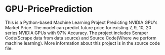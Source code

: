 # GPU-PricePrediction
This is a Python-based Machine Learning Project Predicting NVIDIA GPU's Market Price. The model can predict future price for existing 7, 9, 10, 20 series NVIDIA GPUs with 97% Accuracy. The project includes Scraper Code(Scrape data from data source) and Source Code(Where we perform machine learning). More information about this project is in the source code file.
